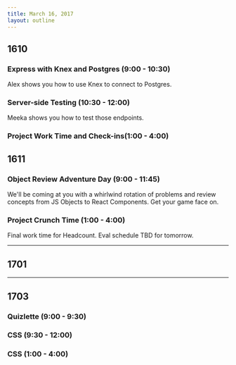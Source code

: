 ```yaml
---
title: March 16, 2017
layout: outline
---
```


## 1610

###  Express with Knex and Postgres (9:00 - 10:30)
Alex shows you how to use Knex to connect to Postgres.

### Server-side Testing (10:30 - 12:00)
Meeka shows you how to test those endpoints.

### Project Work Time and Check-ins(1:00 - 4:00)

## 1611

### Object Review Adventure Day (9:00 - 11:45)  

We'll be coming at you with a whirlwind rotation of problems and review concepts from JS Objects to React Components. Get your game face on.

### Project Crunch Time (1:00 - 4:00)

Final work time for Headcount. Eval schedule TBD for tomorrow. 

-----------------------------------------------

## 1701


-----------------------------------------------

## 1703

### Quizlette (9:00 - 9:30)

### CSS (9:30 - 12:00)

### CSS (1:00 - 4:00)
